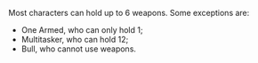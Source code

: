 Most characters can hold up to 6 weapons. 
Some exceptions are:
- One Armed, who can only hold 1; 
- Multitasker, who can hold 12;
- Bull, who cannot use weapons.